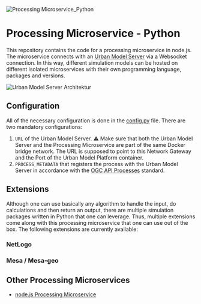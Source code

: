 
![Processing Microservice_Python](https://github.com/citysciencelab/processing-microservice-python/assets/61881523/42433e4c-c2ad-47cc-89fd-383f4a26c0c0)

# Processing Microservice - Python
This repository contains the code for a processing microservice in node.js. The microservice connects with an [Urban Model Server](https://github.com/citysciencelab/urban-model-server) via a Websocket connection. In this way, different simulation models can be hosted on different isolated microservices with their own programming language, packages and versions. 

![Urban Model Server Architektur](https://github.com/citysciencelab/processing-microservice-nodejs/assets/61881523/8abef56c-ba3c-4e0a-a340-7f8856b4562a)


## Configuration
All of the necessary configuration is done in the [config.py](./config.py) file. There are two mandatory configurations:
1. ```URL``` of the Urban Model Server. ⚠️ Make sure that both the Urban Model Server and the Processing Microservice are part of the same Docker bridge network. The URL is supposed to point to this Network Gateway and the Port of the Urban Model Platform container. 
2. ```PROCESS_METADATA``` that registers the process with the Urban Model Server in accordance with the [OGC API Processes](https://docs.ogc.org/is/18-062r2/18-062r2.html) standard. 

## Extensions
Although one can use basically any algorithm to handle the input, do calculations and then return an output, there are multiple simulation packages written in Python that one can leverage. Thus, multiple extensions come along with this processing microservice that one can use out of the box. The following extensions are currently available: 

### NetLogo


### Mesa / Mesa-geo


## Other Processing Microservices
- [node.js Processing Microservice](https://github.com/citysciencelab/processing-microservice-nodejs/)